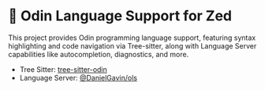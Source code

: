 # 🔨 Odin Language Support for Zed

This project provides Odin programming language support, featuring syntax highlighting and code navigation via Tree-sitter, along with Language Server capabilities like autocompletion, diagnostics, and more.

- Tree Sitter: [tree-sitter-odin](https://github.com/tree-sitter-grammars/tree-sitter-odin)
- Language Server: [@DanielGavin/ols](https://github.com/DanielGavin/ols)

